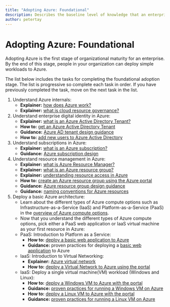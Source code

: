 ```yaml
---
title: "Adopting Azure: Foundational" 
description: Describes the baseline level of knowledge that an enterprise requires to adopt Azure
author: petertay
---
```


# Adopting Azure: Foundational

Adopting Azure is the first stage of organizational maturity for an enterprise. By the end of this stage, people in your organization can deploy simple workloads to Azure.

The list below includes the tasks for completing the foundational adoption stage. The list is progressive so complete each task in order. If you have previously completed the task, move on the next task in the list. 

1. Understand Azure internals:
    - **Explainer:** [how does Azure work?](azure-explainer.md)
    - **Explainer:** [what is cloud resource governance?](governance-explainer.md)
2. Understand enterprise digital identity in Azure:
    - **Explainer:** [what is an Azure Active Directory Tenant?](tenant-explainer.md)
    - **How to:** [get an Azure Active Directory Tenant](/azure/active-directory/develop/active-directory-howto-tenant?toc=/azure/architecture/cloud-adoption-guide/toc.json)
    - **Guidance:** [Azure AD tenant design guidance](tenant.md)
    - **How to:** [add new users to Azure Active Directory](/azure/active-directory/add-users-azure-active-directory?toc=/azure/architecture/cloud-adoption-guide/toc.json)    
3. Understand subscriptions in Azure:
    - **Explainer:** [what is an Azure subscription?](subscription-explainer.md)
    - **Guidance:** [Azure subscription design](subscription.md)
4. Understand resource management in Azure: 
    - **Explainer:** [what is Azure Resource Manager?](resource-manager-explainer.md)
    - **Explainer:** [what is an Azure resource group?](resource-group-explainer.md)
    - **Explainer:** [understanding resource access in Azure](/azure/active-directory/active-directory-understanding-resource-access?toc=/azure/architecture/cloud-adoption-guide/toc.json)
    - **How to:** [create an Azure resource group using the Azure portal](/azure/azure-resource-manager/resource-group-portal?toc=/azure/architecture/cloud-adoption-guide/toc.json)
    - **Guidance:** [Azure resource group design guidance](resource-group.md)
    - **Guidance:** [naming conventions for Azure resources](/azure/architecture/best-practices/naming-conventions?toc=/azure/architecture/cloud-adoption-guide/toc.json)
5. Deploy a basic Azure architecture:
    - Learn about the different types of Azure compute options such as Infrastructure-as-a-Service (IaaS) and Platform-as-a-Service (PaaS) in the [overview of Azure compute options](/azure/architecture/guide/technology-choices/compute-overview?toc=/azure/architecture/cloud-adoption-guide/toc.json).
    - Now that you understand the different types of Azure compute options, pick either a PaaS web application or IaaS virtual machine as your first resource in Azure:
    - PaaS: Introduction to Platform as a Service:
        - **How to:** [deploy a basic web application to Azure](/azure/app-service/app-service-web-overview?toc=/azure/architecture/cloud-adoption-guide/toc.json)
        - **Guidance:** proven practices for deploying a [basic web application](/azure/architecture/reference-architectures/app-service-web-app/basic-web-app?toc=/azure/architecture/cloud-adoption-guide/toc.json) to Azure
    - IaaS: Introduction to Virtual Networking:
        - **Explainer:** [Azure virtual network](/azure/virtual-network/virtual-networks-overview?toc=/azure/architecture/cloud-adoption-guide/toc.json)
        - **How to:** [deploy a Virtual Network to Azure using the portal](/azure/virtual-network/virtual-networks-create-vnet-arm-pportal?toc=/azure/architecture/cloud-adoption-guide/toc.json)
    - IaaS: Deploy a single virtual machine(VM) workload (Windows and Linux):
        - **How to:** [deploy a Windows VM to Azure with the portal](/azure/virtual-machines/windows/quick-create-portal?toc=/azure/architecture/cloud-adoption-guide/toc.json)
        - **Guidance:** [proven practices for running a Windows VM on Azure](/azure/architecture/reference-architectures/virtual-machines-windows/single-vm?toc=/azure/architecture/cloud-adoption-guide/toc.json)
        - **How to:** [deploy a Linux VM to Azure with the portal](/azure/virtual-machines/linux/quick-create-portal?toc=/azure/architecture/cloud-adoption-guide/toc.json)
        - **Guidance:** [proven practices for running a Linux VM on Azure](/azure/architecture/reference-architectures/virtual-machines-linux/single-vm?toc=/azure/architecture/cloud-adoption-guide/toc.json)
